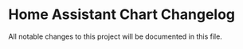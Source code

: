 # Home Assistant Chart Changelog

All notable changes to this project will be documented in this file.
